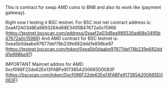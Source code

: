 This is contract for swap AMD coins to BNB and also its work like (payment gateway).

Right now I testing it BSC testnet. 
For BSC test net contract address is: 0xaAf2A03d8Ea989326Ad68E3495B47672a0c15966 (https://testnet.bscscan.com/address/0xaaf2a03d8ea989326ad68e3495b47672a0c15966)
And AMD contract for BSC testnet is: 0xea5b0daabe97877def78b239e682ddd1e898be97 (https://testnet.bscscan.com/token/0xea5b0daabe97877def78b239e682ddd1e898be97)

IMPORTANT
Mainnet addres for AMD: 0xcf086F22de62Ee13FABFe917385A200665D0083F (https://bscscan.com/token/0xcf086F22de62Ee13FABFe917385A200665D0083F)
